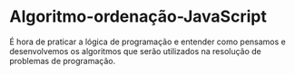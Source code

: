 # Algoritmo-ordenação-JavaScript
 É hora de praticar a lógica de programação e entender como pensamos e desenvolvemos os algoritmos que serão utilizados na resolução de problemas de programação.
